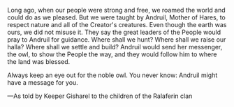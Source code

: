 Long ago, when our people were strong and free, we roamed the world and could do as we pleased. But we were taught by Andruil, Mother of Hares, to respect nature and all of the Creator's creatures. Even though the earth was ours, we did not misuse it. They say the great leaders of the People would pray to Andruil for guidance. Where shall we hunt? Where shall we raise our halla? Where shall we settle and build? Andruil would send her messenger, the owl, to show the People the way, and they would follow him to where the land was blessed.

Always keep an eye out for the noble owl. You never know: Andruil might have a message for you.

—As told by Keeper Gisharel to the children of the Ralaferin clan
